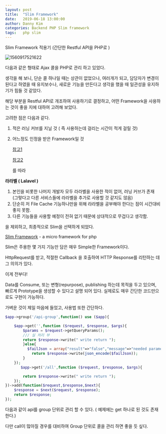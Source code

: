 ```yaml
---
layout: post
title:  "Slim Framework"
date:   2019-06-18 13:00:00
author: Danny Kim
categories: Backend PHP Slim framework
tags:	php slim
---
```

Slim Framework 적용기 (간단한 Restful API을 PHP로 )

![1560917521622](C:\Users\trumpia\AppData\Roaming\Typora\typora-user-images\1560917521622.png)

다음과 같은 형태로 Ajax 콜을 PHP로 관리 하고 있었다.

 생각을 해 보니, 단순 콜 하나일 때는 상관이 없었으나, 여러개가 되고, 담당자가 변경이 된다고 하였을 때 유지보수나, 새로운 기능을 만든다고 생각을 했을 때 일관성을 유지하기가 힘들 것 같았다.

해당 부분을 Restful API로 개조하여 사용하기로 결정하고, 어떤 Framework을 사용하는 것이 좋을 지에 대하여 고려해 보았다.



고려한 점은 다음과 같다.

1. 적은 러닝 커브를 지닐 것 ( 즉 사용하는데 걸리는 시간이 적게 걸릴 것)

2. 어느정도 인정을 받은 Framework일 것

   [참고1](https://nordicapis.com/5-lightweight-php-frameworks-build-rest-apis/)

   [참고2](<https://www.slant.co/topics/6956/~php-frameworks-for-building-a-restful-api>)

   를 따라 

**라라벨 ( Lalavel )** 

1. 본인을 비롯한 나머지 개발자 모두 라라벨을 사용한 적이 없어, 러닝 커브가 존재
   (그렇다고 다른 서비스들에 라라벨을 추가로 사용할 것 같지도 않음)
2. 단순히 저 File Cache 기능하나만을 위해 라라벨을 공부해야 한다는 점이 시간대비 좋지 못함.
3. 다른 기능들을 사용할 예정이 전혀 없기 때문에 상대적으로 무겁다고 생각함.

을 제외하고, 최종적으로 Slim을 선택하게 되었다.

[Slim Framework](slimframework.com) - a micro framework for php

Slim은 주용한 몇 가지 기능만 담은 매우 Simple한 Framework이다.

HttpRequest를 받고, 적절한 Callback 을 호출하여 HTTP Response를 리턴하는 데 그 의의가 있다.

이게 전부다!

Data를 Consume, 또는 변형(repurpose), publishing 하는데 목적을 두고 있으며, 빠르게 Prototype을 생성할 수 있다고 설명 되어 있다. 실제로도 매우 간단한 코드만으로도 구현이 가능하다.

가벼운 것이  제일 마음에 들었고, 사용법 또한 간단하다. 



```php
$app->group('/api-group',function() use ($app){

    $app->get('',function ($request, $response, $args){
        $params = $request->getQueryParams();
        /// 실 처리 부
        return $response->write(" write return ");
        }else{
          $failJson = array("result"=>"false","message"=>"needed parameter -> domain");
            return $response->write(json_encode($failJson));
        }
    });
       $app->get('/all',function ($request, $response, $args){

        return $response->write(" write return ");
    });
})->add(function($request,$response,$next){
    $response = $next($request, $response);
    return $response;
});
```



다음과 같이 api를 group 단위로 관리 할 수 있다. (  예제에는 get 하나로 된 것도 존재한다.)

다만 call이 많아질 경우를 대비하여 Group 단위로 콜을 관리 하면 좋을 듯 싶다.